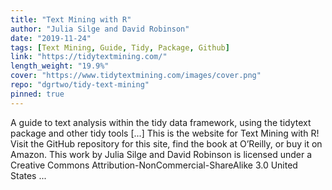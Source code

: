 ```yaml
---
title: "Text Mining with R"
author: "Julia Silge and David Robinson"
date: "2019-11-24"
tags: [Text Mining, Guide, Tidy, Package, Github]
link: "https://tidytextmining.com/"
length_weight: "19.9%"
cover: "https://www.tidytextmining.com/images/cover.png"
repo: "dgrtwo/tidy-text-mining"
pinned: true
---
```


A guide to text analysis within the tidy data framework, using the tidytext package and other tidy tools [...] This is the website for Text Mining with R! Visit the GitHub repository for this site, find the book at O’Reilly, or buy it on Amazon. This work by Julia Silge and David Robinson is licensed under a Creative Commons Attribution-NonCommercial-ShareAlike 3.0 United States ...
